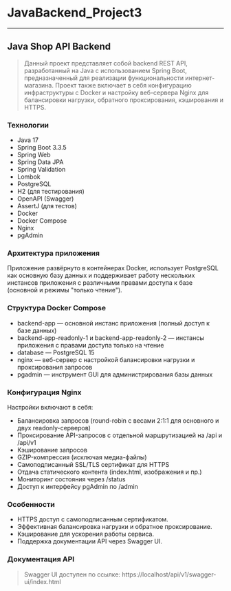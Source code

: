 # JavaBackend_Project3

---
## Java Shop API Backend

> Данный проект представляет собой backend REST API, разработанный на Java с использованием Spring Boot, предназначенный для реализации функциональности интернет-магазина. Проект также включает в себя конфигурацию инфраструктуры с Docker и настройку веб-сервера Nginx для балансировки нагрузки, обратного проксирования, кэширования и HTTPS.

### Технологии

* Java 17
* Spring Boot 3.3.5
* Spring Web
* Spring Data JPA
* Spring Validation
* Lombok
* PostgreSQL
* H2 (для тестирования)
* OpenAPI (Swagger)
* AssertJ (для тестов)
* Docker
* Docker Compose
* Nginx
* pgAdmin

### Архитектура приложения

Приложение развёрнуто в контейнерах Docker, использует PostgreSQL как основную базу данных и поддерживает работу нескольких инстансов приложения с различными правами доступа к базе (основной и режимы "только чтение").

### Структура Docker Compose

* backend-app — основной инстанс приложения (полный доступ к базе данных)
* backend-app-readonly-1 и backend-app-readonly-2 — инстансы приложения с правами доступа только на чтение
* database — PostgreSQL 15
* nginx — веб-сервер с настройкой балансировки нагрузки и проксирования запросов
* pgadmin — инструмент GUI для администрирования базы данных

### Конфигурация Nginx

Настройки включают в себя:

* Балансировка запросов (round-robin с весами 2:1:1 для основного и двух readonly-серверов)
* Проксирование API-запросов с отдельной маршрутизацией на /api и /api/v1
* Кэширование запросов
* GZIP-компрессия (исключая медиа-файлы)
* Самоподписанный SSL/TLS сертификат для HTTPS
* Отдача статического контента (index.html, изображения и пр.)
* Мониторинг состояния через /status
* Доступ к интерфейсу pgAdmin по /admin
  
### Особенности

* HTTPS доступ с самоподписанным сертификатом.
* Эффективная балансировка нагрузки и обратное проксирование.
* Кэширование для ускорения работы сервиса.
* Поддержка документации API через Swagger UI.

### Документация API

> Swagger UI доступен по ссылке: https://localhost/api/v1/swagger-ui/index.html